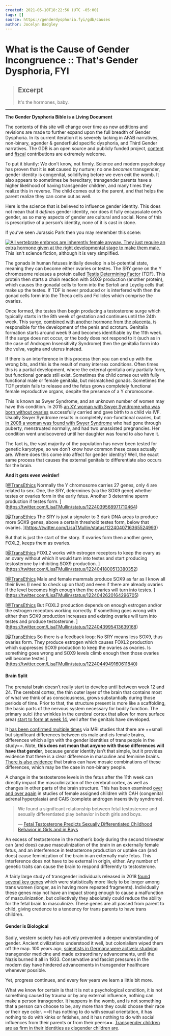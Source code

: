```yaml
---
created: 2021-05-10T18:22:56 (UTC -05:00)
tags: []
source: https://genderdysphoria.fyi/gdb/causes
author: Jocelyn Badgley
---
```


# What is the Cause of Gender Incongruence :: That's Gender Dysphoria, FYI

> ## Excerpt
> It's the hormones, baby.

---
**The Gender Dysphoria Bible is a Living Document**

The contents of this site will change over time as new additions and revisions are made to further expand upon the full breadth of Gender Dysphoria. In its current iteration it is severely lacking in AFAB narratives, non-binary, agender & genderfluid specific dysphoria, and Third Gender narratives. The GDB is an open source and publicly funded project, [content](https://github.com/GenderDysphoria/GenderDysphoria.fyi) and [fiscal](https://patreon.com/curvyandtrans) contributions are extremely welcome.

To put it bluntly: We don’t know, not firmly. Science and modern psychology has proven that it is **not** caused by nurture; no one _becomes_ transgender, gender identity is congenital, solidifying before we even exit the womb. It also appears to sometimes be hereditary; transgender parents have a higher likelihood of having transgender children, and many times they realize this in reverse. The child comes out to the parent, and that helps the parent realize they can come out as well.

Here is the science that is believed to influence gender identity. This does not mean that it _defines_ gender identity, nor does it fully encapsulate one’s gender, as so many aspects of gender are cultural and social. None of this is prescriptive of a person’s identity, none of it is cast in stone.

If you’ve seen Jurassic Park then you may remember this scene:

 [![All vertebrate embryos are inherently female anyway. They just require an extra hormone given at the right developmental stage to make them male.](https://genderdysphoria.fyi/gdb/jurassicpark-8386452ecc.jpeg)](https://genderdysphoria.fyi/gdb/jurassicpark-8386452ecc.jpeg) This isn't science fiction, although it is very simplified.

The gonads in human fetuses initially develop in a bi-potential state, meaning they can become either ovaries or testes. The SRY gene on the Y chromosome releases a protein called [Testis Determining Factor](https://en.wikipedia.org/wiki/Testis-determining_factor) (TDF). This protein then starts a chain reaction with SOX9 production (another protein), which causes the gonadal cells to form into the Sertoli and Leydig cells that make up the testes. If TDF is never produced or is interfered with then the gonad cells form into the Theca cells and Follicles which comprise the ovaries.

Once formed, the testes then begin producing a testosterone surge which typically starts in the 8th week of gestation and continues until the 24th week. This surge, [combined with another hormone from the placenta](https://www.sciencedaily.com/releases/2019/02/190214153053.htm), is responsible for the development of the penis and scrotum. Genitalia formation starts around week 9 and becomes identifiable by the 11th week. If the surge does not occur, or the body does not respond to it (such as in the case of Androgen Insensitivity Syndrome) then the genitalia form into the vulva, vagina and uterus instead.

If there is an interference in this process then you can end up with the wrong bits, and this is the result of many intersex conditions. Often times this is a partial development, where the external genitalia only partially form, but functional gonads still exist. Sometimes the child comes out with fully functional male or female genitalia, but mismatched gonads. Sometimes the TDF protein fails to release and the fetus grows completely functional female reproductive organs, despite the presence of a Y chromosome.

This is known as Swyer Syndrome, and an unknown number of women may have this condition. In 2015 [an XY woman with Swyer Syndrome who was born without ovaries](https://www.independent.co.uk/news/science/mostly-male-woman-gives-birth-to-twins-in-medical-miracle-10033528.html) successfully carried and gave birth to a child via IVF. Usually Swyer Syndrome results in completely non-functional ovaries, but [in 2008 a woman was found with Swyer Syndrome](https://www.ncbi.nlm.nih.gov/pmc/articles/PMC2190741/) who had gone through puberty, menstruated normally, and had two unassisted pregnancies. Her condition went undiscovered until her daughter was found to also have it.

The fact is, the vast majority of the population has never been tested for genetic karyotype, so we don’t know how common these cases actually are. Where does this come into affect for gender identity? Well, the exact same process that causes the external genitals to differentiate also occurs for the brain.

**And it gets even weirder!**

[[@TransEthics](https://twitter.com/TransEthics) Normally the Y chromosome carries 27 genes, only 4 are related to sex. One, the SRY, determines (via the SOX9 gene) whether testes or ovaries form in the early fetus. Another 3 determine sperm production if testes form.
](https://twitter.com/LisaTMullin/status/1224039568971710464)

[[@TransEthics](https://twitter.com/TransEthics) The SRY is just a signaler to 3 dark DNA areas to produce more SOX9 genes, above a certain threshold testes form, below that ovaries.
](https://twitter.com/LisaTMullin/status/1224040716365524993)

But that is just the start of the story. If ovaries form then another gene, FOXL2, keeps them as ovaries.

[[@TransEthics](https://twitter.com/TransEthics) FOXL2 works with estrogen receptors to keep the ovary as an ovary without which it would turn into testes and start producing testosterone by inhibiting SOX9 production.
](https://twitter.com/LisaTMullin/status/1224041800513380352)

[[@TransEthics](https://twitter.com/TransEthics) Male and female mammals produce SOX9 as far as I know all their lives (I need to check up on that) and even if there are already ovaries if the level becomes high enough then the ovaries will turn into testes.
](https://twitter.com/LisaTMullin/status/1224042620164296705)

[[@TransEthics](https://twitter.com/TransEthics) But FOXL2 production depends on enough estrogen and/or the estrogen receptors working correctly. If something goes wrong with either then SOX9 production increases and existing ovaries will turn into testes and produce testosterone.
](https://twitter.com/LisaTMullin/status/1224043995413639168)

[[@TransEthics](https://twitter.com/TransEthics) So there is a feedback loop: No SRY means less SOX9, thus ovaries form. They produce estrogen which causes FOXL2 production which suppresses SOX9 production to keep the ovaries as ovaries. Is something goes wrong and SOX9 levels climb enough then those ovaries will become testes
](https://twitter.com/LisaTMullin/status/1224044949160611840)

#### Brain Split 
The prenatal brain doesn’t really start to develop until between week 12 and 24. The cerebral cortex, the thin outer layer of the brain that contains most of what we think of as consciousness, grows substantially during those periods of time. Prior to that, the structure present is more like a scaffolding, the basic parts of the nervous system necessary for bodily function. The primary sulci (the wrinkles in the cerebral cortex that allow for more surface area) [start to form at week 14](https://www.ncbi.nlm.nih.gov/pmc/articles/PMC2989000/[[Sec5title]]), well after the genitals have developed.

It [has been confirmed multiple times](https://www.the-scientist.com/features/are-the-brains-of-transgender-people-different-from-those-of-cisgender-people-30027) via MRI studies that there are ==small but significant differences between cis male and cis female brains, differences which align with the gender identities of trans people in the study==. Note, **this does not mean that anyone with those differences will have that gender**, because gender identity isn’t that simple, but it provides evidence that there is a clear difference in masculine and feminine brains. [There is also evidence](https://www.pnas.org/content/112/50/15468) that brains can have mosaic combinations of these differences, which may be the case in non-binary people.

A change in the testosterone levels in the fetus after the 11th week can directly impact the masculinization of the cerebral cortex, as well as changes in other parts of the brain structure. This has been examined [over and over again](https://www.ncbi.nlm.nih.gov/pmc/articles/PMC4350266/) in studies of female assigned children with CAH (congenital adrenal hyperplasia) and CAIS (complete androgen insensitivity syndrome).

> We found a significant relationship between fetal testosterone and sexually differentiated play behavior in both girls and boys.
> 
> — [Fetal Testosterone Predicts Sexually Differentiated Childhood Behavior in Girls and in Boys](https://www.ncbi.nlm.nih.gov/pmc/articles/PMC2778233/)

An excess of testosterone in the mother’s body during the second trimester can (and does) cause masculinization of the brain in an externally female fetus, and an interference in testosterone production or uptake can (and does) cause feminization of the brain in an externally male fetus. This interference does not have to be external in origin, either. Any number of genetic traits can cause the brain to respond differently to testosterone.

A fairly large study of transgender individuals released in 2018 [found several key genes](https://academic.oup.com/jcem/article/104/2/390/5104458) which were statistically more likely to be longer among trans women (longer, as in having more repeated fragments). Individually these genes may not have an impact strong enough to cause a malfunction of masculinization, but collectively they absolutely could reduce the ability for the fetal brain to masculinize. These genes are all passed from parent to child, giving credence to a tendency for trans parents to have trans children.

#### Gender is Biological 
Sadly, western society has actively prevented a deeper understanding of gender. Ancient civilizations understood it well, but colonialism wiped them off the map. 100 years ago, [scientists in Germany were actively studying](https://en.wikipedia.org/wiki/Institut_f%C3%BCr_Sexualwissenschaft) transgender medicine and made extraordinary advancements, until the Nazis burned it all in 1933. Conservative and fascist pressures in the modern day have hindered advancements in transgender healthcare whenever possible.

Yet, progress continues, and every few years we learn a little bit more.

What we know for certain is that it is not a psychological condition, it is not something caused by trauma or by any external influence, nothing can make a person transgender. It happens in the womb, and is not something that a person can choose to be, any more than they could choose their race or their eye color. ==It has nothing to do with sexual orientation, it has nothing to do with kinks or fetishes, and it has nothing to do with social influences from their parents or from their peers==. [Transgender children are as firm in their identities as cisgender children are](https://www.forbes.com/sites/dawnstaceyennis/2020/12/29/study-transgender-children-recognize-their-authentic-gender-at-early-age-just-like-other-kids/[[20bbb14526bf]]).
